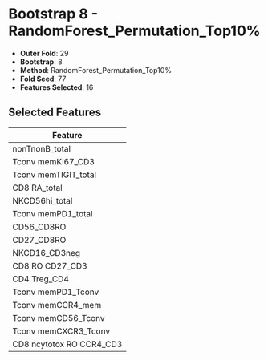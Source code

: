 # Bootstrap 8 - RandomForest_Permutation_Top10%

- **Outer Fold**: 29
- **Bootstrap**: 8
- **Method**: RandomForest_Permutation_Top10%
- **Fold Seed**: 77
- **Features Selected**: 16

## Selected Features

| Feature |
|---------|
| nonTnonB_total |
| Tconv memKi67_CD3 |
| Tconv memTIGIT_total |
| CD8 RA_total |
| NKCD56hi_total |
| Tconv memPD1_total |
| CD56_CD8RO |
| CD27_CD8RO |
| NKCD16_CD3neg |
| CD8 RO CD27_CD3 |
| CD4 Treg_CD4 |
| Tconv memPD1_Tconv |
| Tconv memCCR4_mem |
| Tconv memCD56_Tconv |
| Tconv memCXCR3_Tconv |
| CD8 ncytotox RO CCR4_CD3 |

